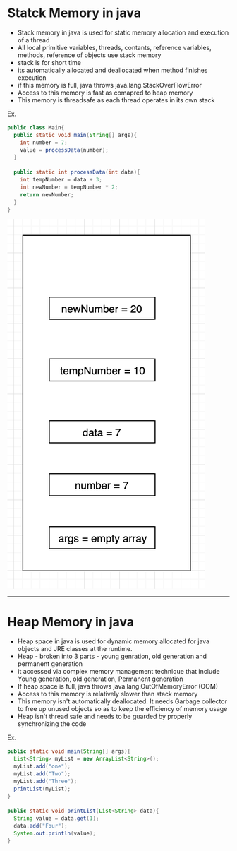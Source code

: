 # Statck Memory in java

- Stack memory in java is used for static memory allocation and execution of a thread
- All local primitive variables, threads, contants, reference variables, methods, reference of objects use stack memory
- stack is for short time
- its automatically allocated and deallocated when method finishes execution
- if this memory is full, java throws java.lang.StackOverFlowError
- Access to this memory is fast as comapred to heap memory
- This memory is threadsafe as each thread operates in its own stack

Ex.
```java
public class Main{
  public static void main(String[] args){
    int number = 7;
    value = processData(number);
  }

  public static int processData(int data){
    int tempNumber = data + 3;
    int newNumber = tempNumber * 2;
    return newNumber;
  }
}
```
![image](./images/stack.png)

---

# Heap Memory in java

- Heap space in java is used for dynamic memory allocated for java objects and JRE classes at the runtime.
- Heap - broken into 3 parts - young genration, old generation and permanent generation
- it accessed via complex memory management technique that include Young generation, old generation, Permanent generation
- If heap space is full, java throws java.lang.OutOfMemoryError (OOM)
- Access to this memory is relatively slower than stack memory
- This memory isn't automatically deallocated. It needs Garbage collector to free up unused objects so as to keep the efficiency of memory usage
- Heap isn't thread safe and needs to be guarded by properly synchronizing the code

Ex.
```java
public static void main(String[] args){
  List<String> myList = new ArrayList<String>();
  myList.add("one");
  myList.add("Two");
  myList.add("Three");
  printList(myList);
}

public static void printList(List<String> data){
  String value = data.get(1);
  data.add("Four");
  System.out.println(value);
}
```





